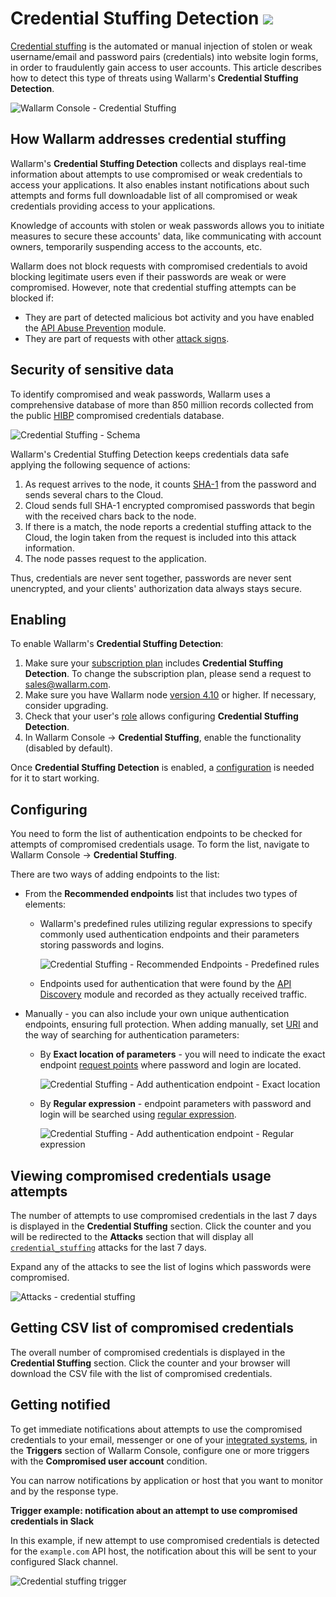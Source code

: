 # Credential Stuffing Detection <a href="../subscription-plans/#subscription-plans"><img src="../../images/api-security-tag.svg" style="border: none;"></a>

[Credential stuffing](https://owasp.org/www-community/attacks/Credential_stuffing) is the automated or manual injection of stolen or weak username/email and password pairs (credentials) into website login forms, in order to fraudulently gain access to user accounts. This article describes how to detect this type of threats using Wallarm's **Credential Stuffing Detection**.

![Wallarm Console - Credential Stuffing](../images/about-wallarm-waf/credential-stuffing/credential-stuffing.png)

## How Wallarm addresses credential stuffing

Wallarm's **Credential Stuffing Detection** collects and displays real-time information about attempts to use compromised or weak credentials to access your applications. It also enables instant notifications about such attempts and forms full downloadable list of all compromised or weak credentials providing access to your applications.

Knowledge of accounts with stolen or weak passwords allows you to initiate measures to secure these accounts' data, like communicating with account owners, temporarily suspending access to the accounts, etc.

Wallarm does not block requests with compromised credentials to avoid blocking legitimate users even if their passwords are weak or were compromised. However, note that credential stuffing attempts can be blocked if:

* They are part of detected malicious bot activity and you have enabled the [API Abuse Prevention](../about-wallarm/api-abuse-prevention.md) module.
* They are part of requests with other [attack signs](../attacks-vulns-list.md).

## Security of sensitive data

To identify compromised and weak passwords, Wallarm uses a comprehensive database of more than 850 million records collected from the public [HIBP](https://haveibeenpwned.com/) compromised credentials database.

![Credential Stuffing - Schema](../images/about-wallarm-waf/credential-stuffing/credential-stuffing-schema.png)

Wallarm's Credential Stuffing Detection keeps credentials data safe applying the following sequence of actions:

1. As request arrives to the node, it counts [SHA-1](https://en.wikipedia.org/wiki/SHA-1) from the password and sends several chars to the Cloud.
1. Cloud sends full SHA-1 encrypted compromised passwords that begin with the received chars back to the node.
1. If there is a match, the node reports a credential stuffing attack to the Cloud, the login taken from the request is included into this attack information.
1. The node passes request to the application.

Thus, credentials are never sent together, passwords are never sent unencrypted, and your clients' authorization data always stays secure.

## Enabling

To enable Wallarm's **Credential Stuffing Detection**:

1. Make sure your [subscription plan](../about-wallarm/subscription-plans.md#subscription-plans) includes **Credential Stuffing Detection**. To change the subscription plan, please send a request to [sales@wallarm.com](mailto:sales@wallarm.com?subject=Change%20Wallarm%20subscription%20plan%20to%20include%20Credential%20Stuffing%20Detection&body=Hello%20Wallarm%20Sales%20Team%2C%0AI%27m%20writing%20to%20request%20the%20change%20of%20Wallarm%20subscription%20plan%20to%20the%20one%20that%20includes%20the%20Credential%20Stuffing%20Detection.%0AThank%20you%20for%20your%20time%20and%20assistance.).
1. Make sure you have Wallarm node [version 4.10](../updating-migrating/what-is-new.md) or higher. If necessary, consider upgrading.
1. Check that your user's [role](../user-guides/settings/users.md#user-roles) allows configuring **Credential Stuffing Detection**.
1. In Wallarm Console → **Credential Stuffing**, enable the functionality (disabled by default).

Once **Credential Stuffing Detection** is enabled, a [configuration](#configuring) is needed for it to start working.

## Configuring

You need to form the list of authentication endpoints to be checked for attempts of compromised credentials usage. To form the list, navigate to Wallarm Console → **Credential Stuffing**.

There are two ways of adding endpoints to the list:

* From the **Recommended endpoints** list that includes two types of elements:

    * Wallarm's predefined rules utilizing regular expressions to specify commonly used authentication endpoints and their parameters storing passwords and logins.

        ![Credential Stuffing - Recommended Endpoints - Predefined rules](../images/about-wallarm-waf/credential-stuffing/credential-stuffing-predefined-rules.png)

    * Endpoints used for authentication that were found by the [API Discovery](../api-discovery/overview.md) module and recorded as they actually received traffic.

* Manually - you can also include your own unique authentication endpoints, ensuring full protection. When adding manually, set [URI](../user-guides/rules/add-rule.md#uri-constructor) and the way of searching for authentication parameters:

    * By **Exact location of parameters** - you will need to indicate the exact endpoint [request points](../user-guides/rules/add-rule.md#points) where password and login are located.

        ![Credential Stuffing - Add authentication endpoint - Exact location](../images/about-wallarm-waf/credential-stuffing/credential-stuffing-add-endpoint-exact-location.png)

    * By **Regular expression** - endpoint parameters with password and login will be searched using [regular expression](../user-guides/rules/add-rule.md#condition-type-regex).

        ![Credential Stuffing - Add authentication endpoint - Regular expression](../images/about-wallarm-waf/credential-stuffing/credential-stuffing-add-endpoint-regexp.png)

## Viewing compromised credentials usage attempts

The number of attempts to use compromised credentials in the last 7 days is displayed in the **Credential Stuffing** section. Click the counter and you will be redirected to the **Attacks** section that will display all [`credential_stuffing`](../user-guides/search-and-filters/use-search.md#search-by-attack-type) attacks for the last 7 days.

Expand any of the attacks to see the list of logins which passwords were compromised.

![Attacks - credential stuffing](../images/about-wallarm-waf/credential-stuffing/credential-stuffing-attacks.png)

## Getting CSV list of compromised credentials

The overall number of compromised credentials is displayed in the **Credential Stuffing** section. Click the counter and your browser will download the CSV file with the list of compromised credentials.

## Getting notified

To get immediate notifications about attempts to use the compromised credentials to your email, messenger or one of your [integrated systems](../user-guides/settings/integrations/integrations-intro.md), in the **Triggers** section of Wallarm Console, configure one or more triggers with the **Compromised user account** condition.

You can narrow notifications by application or host that you want to monitor and by the response type.

**Trigger example: notification about an attempt to use compromised credentials in Slack**

In this example, if new attempt to use compromised credentials is detected for the `example.com` API host, the notification about this will be sent to your configured Slack channel.

![Credential stuffing trigger](../images/user-guides/triggers/trigger-example-credentials-stuffing.png)

<!-- Add this after node 4.10 and trigger are available

**To test the trigger:**

1. Go to Wallarm Console → **Integrations** in the [US](https://us1.my.wallarm.com/integrations/) or [EU](https://my.wallarm.com/integrations/) cloud, and configure [integration with Slack](../user-guides/settings/integrations/slack.md).
1. In **Triggers**, create trigger as shown above.
1. Send request containing compromised credentials to the `example.com/users/TBD` endpoint to get the `200` (`OK`) response:

    ```
    request TBD
    ```

1. In the **Attacks** section, check that your request has been registered as event of the `credential_stuffing` type: attempt to use the compromised credentials. 
1. Expand the attack to make sure it contains the compromised login information.
1. Check messages in your Slack channel like:
    ```
    [wallarm] Message header TBD

    Message content TBD.

    ```  -->
